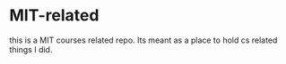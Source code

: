 # MIT-related
this is a MIT courses related repo. Its meant as a place to hold cs related things I did.
